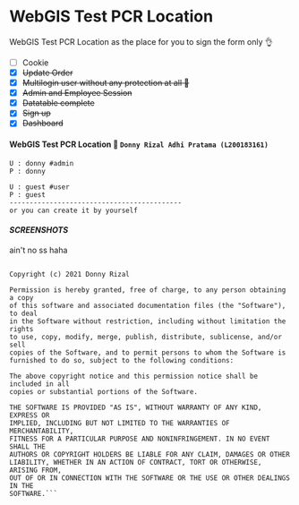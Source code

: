 # WebGIS Test PCR Location
WebGIS Test PCR Location as the place for you to sign the form only 👌


- [ ] Cookie
- [x] ~~Update Order~~
- [x] ~~Multilogin user without any protection at all 🤣~~
- [x] ~~Admin and Employee Session~~
- [x] ~~Datatable complete~~
- [x] ~~Sign up~~
- [x] ~~Dashboard~~

#### WebGIS Test PCR Location 🚄 `Donny Rizal Adhi Pratama (L200183161)`

```Login
U : donny #admin
P : donny

U : guest #user
P : guest
-------------------------------------------
or you can create it by yourself

```
#### ***SCREENSHOTS***
ain't no ss haha


```MIT License

Copyright (c) 2021 Donny Rizal

Permission is hereby granted, free of charge, to any person obtaining a copy
of this software and associated documentation files (the "Software"), to deal
in the Software without restriction, including without limitation the rights
to use, copy, modify, merge, publish, distribute, sublicense, and/or sell
copies of the Software, and to permit persons to whom the Software is
furnished to do so, subject to the following conditions:

The above copyright notice and this permission notice shall be included in all
copies or substantial portions of the Software.

THE SOFTWARE IS PROVIDED "AS IS", WITHOUT WARRANTY OF ANY KIND, EXPRESS OR
IMPLIED, INCLUDING BUT NOT LIMITED TO THE WARRANTIES OF MERCHANTABILITY,
FITNESS FOR A PARTICULAR PURPOSE AND NONINFRINGEMENT. IN NO EVENT SHALL THE
AUTHORS OR COPYRIGHT HOLDERS BE LIABLE FOR ANY CLAIM, DAMAGES OR OTHER
LIABILITY, WHETHER IN AN ACTION OF CONTRACT, TORT OR OTHERWISE, ARISING FROM,
OUT OF OR IN CONNECTION WITH THE SOFTWARE OR THE USE OR OTHER DEALINGS IN THE
SOFTWARE.```